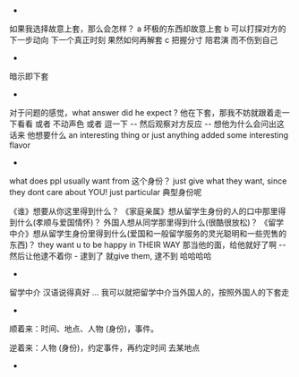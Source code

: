 
-

如果我选择故意上套，那么会怎样？ 
a 坏极的东西却故意上套
b 可以打探对方的下一步动向 下一个真正时刻 果然如何再解套
c 把握分寸 陪君演 而不伤到自己

-

暗示即下套

-

对于问题的感觉，what answer did he expect ? 他在下套，那我不妨就跟着走一下看看 或者 不动声色 或者 逗一下 -- 然后观察对方反应 -- 想他为什么会问出这话来 他想要什么 an interesting thing or just anything added some interesting flavor

-

what does ppl usually want from 这个身份？ just give what they want, since they dont care about YOU! just particular 典型身份呢

《谁》想要从你这里得到什么？ 《家庭亲属》想从留学生身份的人的口中那里得到什么(孝顺与爱国情怀)？ 外国人想从同学那里得到什么(很酷很放松)？ 《留学中介》想从留学生身份里得到什么(爱国和一般留学服务的灵光聪明和一些兜售的东西)？   they want u to be happy in THEIR WAY 那当他的面，给他就好了啊 -- 然后让他逮不着你 - 逮到了 就give them, 逮不到 哈哈哈哈

-

留学中介 汉语说得真好 ... 我可以就把留学中介当外国人的，按照外国人的下套走

-

顺着来：时间、地点、人物 (身份)，事件。

逆着来：人物 (身份)，约定事件，再约定时间 去某地点

-
